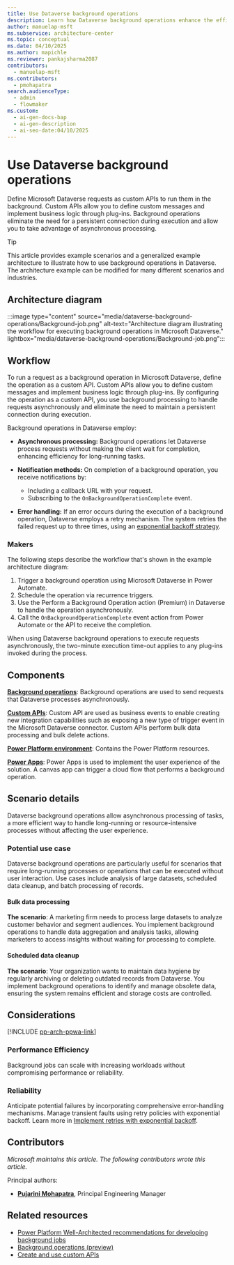 ```yaml
---
title: Use Dataverse background operations
description: Learn how Dataverse background operations enhance the efficiency of your solutions by using asynchronous processing and eliminating persistent connections.
author: manuelap-msft
ms.subservice: architecture-center
ms.topic: conceptual
ms.date: 04/10/2025
ms.author: mapichle
ms.reviewer: pankajsharma2087
contributors:
  - manuelap-msft
ms.contributors:
  - pmohapatra
search.audienceType:
  - admin
  - flowmaker
ms.custom:
  - ai-gen-docs-bap
  - ai-gen-description
  - ai-seo-date:04/10/2025
---
```


# Use Dataverse background operations

Define Microsoft Dataverse requests as custom APIs to run them in the background. Custom APIs allow you to define custom messages and implement business logic through plug-ins. Background operations eliminate the need for a persistent connection during execution and allow you to take advantage of asynchronous processing. 

> [!TIP]
> This article provides example scenarios and a generalized example architecture to illustrate how to use background operations in Dataverse. The architecture example can be modified for many different scenarios and industries.

## Architecture diagram

:::image type="content" source="media/dataverse-background-operations/Background-job.png" alt-text="Architecture diagram illustrating the workflow for executing background operations in Microsoft Dataverse." lightbox="media/dataverse-background-operations/Background-job.png":::

## Workflow

To run a request as a background operation in Microsoft Dataverse, define the operation as a custom API. Custom APIs allow you to define custom messages and implement business logic through plug-ins. By configuring the operation as a custom API, you use background processing to handle requests asynchronously and eliminate the need to maintain a persistent connection during execution.

Background operations in Dataverse employ:

- **Asynchronous processing:** Background operations let Dataverse process requests without making the client wait for completion, enhancing efficiency for long-running tasks.

- **Notification methods:** On completion of a background operation, you receive notifications by:
  - Including a callback URL with your request.
  - Subscribing to the `OnBackgroundOperationComplete` event.
  
- **Error handling:** If an error occurs during the execution of a background operation, Dataverse employs a retry mechanism. The system retries the failed request up to three times, using an [exponential backoff strategy](https://en.wikipedia.org/wiki/Exponential_backoff).

### Makers

The following steps describe the workflow that's shown in the example architecture diagram:

1. Trigger a background operation using Microsoft Dataverse in Power Automate.
1. Schedule the operation via recurrence triggers.
1. Use the Perform a Background Operation action (Premium) in Dataverse to handle the operation asynchronously.
1. Call the `OnBackgroundOperationComplete` event action from Power Automate or the API to receive the completion.

When using Dataverse background operations to execute requests asynchronously, the two-minute execution time-out applies to any plug-ins invoked during the process.

## Components

**[Background operations](/power-apps/developer/data-platform/background-operations?tabs=sdk)**: Background operations are used to send requests that Dataverse processes asynchronously.

**[Custom APIs](/power-apps/developer/data-platform/custom-api)**: Custom API are used as business events to enable creating new integration capabilities such as exposing a new type of trigger event in the Microsoft Dataverse connector. Custom APIs perform bulk data processing and bulk delete actions.

**[Power Platform environment](/power-platform/admin/environments-overview)**: Contains the Power Platform resources.

**[Power Apps](/power-apps/)**: Power Apps is used to implement the user experience of the solution. A canvas app can trigger a cloud flow that performs a background operation.

## Scenario details

Dataverse background operations allow asynchronous processing of tasks, a more efficient way to handle long-running or resource-intensive processes without affecting the user experience.

### Potential use case

Dataverse background operations are particularly useful for scenarios that require long-running processes or operations that can be executed without user interaction. Use cases include analysis of large datasets, scheduled data cleanup, and batch processing of records.

#### Bulk data processing

**The scenario**: A marketing firm needs to process large datasets to analyze customer behavior and segment audiences. You implement background operations to handle data aggregation and analysis tasks, allowing marketers to access insights without waiting for processing to complete.

#### Scheduled data cleanup

**The scenario**: Your organization wants to maintain data hygiene by regularly archiving or deleting outdated records from Dataverse. You implement background operations to identify and manage obsolete data, ensuring the system remains efficient and storage costs are controlled.

## Considerations

[!INCLUDE [pp-arch-ppwa-link](../../includes/pp-arch-ppwa-link.md)]

### Performance Efficiency

Background jobs can scale with increasing workloads without compromising performance or reliability.

### Reliability

Anticipate potential failures by incorporating comprehensive error-handling mechanisms. Manage transient faults using retry policies with exponential backoff. Learn more in [Implement retries with exponential backoff](https://learn.microsoft.com/en-us/dotnet/architecture/microservices/implement-resilient-applications/implement-retries-exponential-backoff).

## Contributors

_Microsoft maintains this article. The following contributors wrote this article._

Principal authors:

- **[Pujarini Mohapatra](https://www.linkedin.com/in/biswapm/)**, Principal Engineering Manager

## Related resources

- [Power Platform Well-Architected recommendations for developing background jobs](/power-platform/well-architected/reliability/background-jobs)
- [Background operations (preview)](/power-apps/developer/data-platform/background-operations?tabs=sdk)
- [Create and use custom APIs](/power-apps/developer/data-platform/custom-api)
